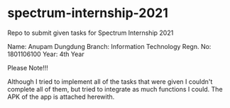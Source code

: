 # spectrum-internship-2021
Repo to submit given tasks for Spectrum Internship 2021

Name: Anupam Dungdung
Branch: Information Technology
Regn. No: 1801106100
Year: 4th Year

Please Note!!!

Although I tried to implement all of the tasks that were given I couldn't complete all of them, but tried to integrate as much functions I could. The APK of the app is attached herewith. 
